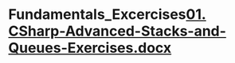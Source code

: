 # Fundamentals_Excercises[01. CSharp-Advanced-Stacks-and-Queues-Exercises.docx](https://github.com/VasilLozev/Fundamentals_Excercises/files/9920582/01.CSharp-Advanced-Stacks-and-Queues-Exercises.docx)

